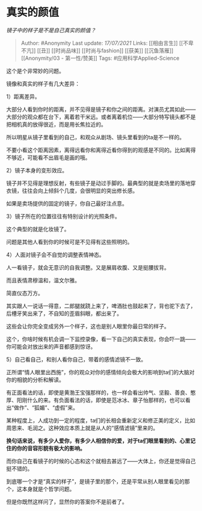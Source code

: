 # 真实的颜值
*镜子中的样子是不是自己真实的颜值？*


> Author: #Anonymity 
Last update: *17/07/2021* 
Links: [[相由言生]] [[不卑不亢]] [[丑]] [[时尚品味]] [[时尚与fashion]] [[获美]] [[沉鱼落雁]] [[Anonymity/03 - 第一性/赞美]]
Tags: #应用科学Applied-Science    
  



这个是个非常妙的问题。

镜像和真实的样子有几大差异：

1）距离差异。

大部分人看到你时的距离，并不见得是镜子和你之间的距离。对演员尤其如此——大部分的观众都在台下，离着若干米远。或者离着机位——大部分特写镜头都不是把相机真的放得很近，而是用长焦拉近的。

所以明星从镜子里看到的自己，和观众从剧场、镜头里看到的ta是不一样的。

不要小看这个距离因素，离得远看你和离得近看你得到的观感是不同的。比如离得不够近，可能看不出眉毛是画的哦。

2）镜子本身的变形效应。

镜子并不见得是理想反射，有些镜子是动过手脚的。最典型的就是卖场里的落地穿衣镜，往往会向上倾斜个几度，会很明显的突出修长感。

如果是卖场提供的固定的镜子，你自己最好注点意。

3）镜子所在的位置往往有特别设计的光照条件。

这个典型的就是化妆镜了。

问题是其他人看到你的时候可是不见得有这些照明的。

4）人面对镜子会不自觉的调整表情神态。

人一看镜子，就会无意识的自我调整。又是展肩收腹、又是挺腰拔背。

而且表情肃穆温和，温文尔雅。

简直仪态万方。

其实跟人一说话一得意，二郎腿就跷上来了，啤酒肚也鼓起来了，背也驼下去了，后槽牙笑出来了，不自知的歪眉斜眼，都出来了。

这些会让你完全变成另外一个样子，这也是别人眼里你最日常的样子。

这个，你啥时候有机会调一下监控录像，看一下自己的真实表现，你会吓一跳——你可能会对放出来的声音都感到惊讶。

5）自己看自己，和别人看你自己，带着的感情滤镜不一致。

正所谓“情人眼里出西施”，你的观众对你的感情倾向会极大的影响到ta们的大脑对你的相貌的分析和解读。

有正面看法的话，即使是黄渤王宝强那样的，也一样会看出帅气、坚毅、善良、憨厚、阳刚什么的来。有负面看法的话，即使是范冰冰、章子怡那样的，也可以看出“做作”、“狐媚”、“虚假”来。

某种程度上，人成功到一定的程度，ta们的长相会重新定义和修正美的定义，比如周恩来、毛润之。这种效应本质上就是从人的“感情滤镜”里来的。

**换句话来说，有多少人爱你，有多少人相信你的爱，对于ta们眼里看到的、心里记住的你的音容形貌有极大的影响。**

而你自己在看镜子的时候的心态和这个就相去甚远了——大体上，你还是觉得自己挺不错的。

  

到底哪一个才是“真实的样子”，是镜子里的那个，还是平常从别人眼里看见的那个，这本身就是个哲学问题。

但是你既然这样问了，显然你的答案你不是前者了。